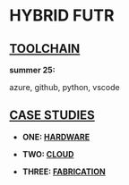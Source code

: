 # HYBRID FUTR 

## [TOOLCHAIN](https://github.com/jfremzrai/hybrid-futr/tree/main/TOOLS&FRAMEWORKS)

**summer 25:**

azure, github, python, vscode 

## [CASE STUDIES](https://github.com/jfremzrai/hybrid-futr/tree/main/CASESTUDIES)

- **ONE: [**HARDWARE**](https://github.com/jfremzrai/hybrid-futr/tree/main/CASESTUDIES/ONE)**

- **TWO: [**CLOUD**](https://github.com/jfremzrai/hybrid-futr/tree/main/CASESTUDIES/TWO)**

- **THREE: [**FABRICATION**](https://github.com/jfremzrai/hybrid-futr/tree/main/CASESTUDIES/THREE)**
